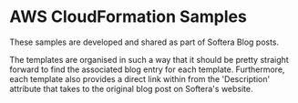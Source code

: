 # AWS CloudFormation Samples

These samples are developed and shared as part of Softera Blog posts.

The templates are organised in such a way that it should be pretty straight forward to find the associated blog entry for each template. Furthermore, each template also provides a direct link within from the 'Description' attribute that takes to the original blog post on Softera's website.